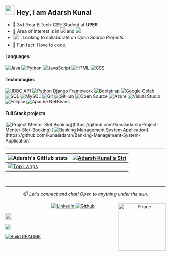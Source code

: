 <h2><img src="https://emojis.slackmojis.com/emojis/images/1531849430/4246/blob-sunglasses.gif?1531849430" width="30"/> Hey, I am Adarsh Kunal</h2>


- 🏢 3rd-Year B.Tech-CSE Student at **UPES**
- 🔭 Area of interest is in <img src="https://img.shields.io/badge/Machine Learning-success"> and <img src="https://img.shields.io/badge/Software Development-blue">
- <img align ='center' width ='27' src='https://media.giphy.com/media/LnQjpWaON8nhr21vNW/giphy.gif'> Looking to collaborate on *Open Source Projects*.
- 👯 Fun fact: I love to code.


<!--
<h3>⚡Things I code with</h3>
<p>
<img alt="JAVA" src="https://img.shields.io/badge/Java-00599C?style=flat-square&logo=openjdk&logoColor=white"><a>
<img alt="Python" src="https://img.shields.io/badge/Python-FFD43B?style=flat-square&logo=python&logoColor=darkgreen"></a>
<img alt="Jupyter" src="https://img.shields.io/badge/Jupyter-F37626.svg?&style=flat-square&logo=Jupyter&logoColor=white"></a>
<img alt="NumPy" src="https://img.shields.io/badge/Numpy-777BB4?style=flat-square&logo=numpy&logoColor=white"></a>
<img alt="Pandas" src="https://img.shields.io/badge/Pandas-2C2D72?style=flat-square&logo=pandas&logoColor=white"></a>
<img alt="ScikitLearn" src="https://img.shields.io/badge/scikit_learn-F7931E?style=flat-square&logo=scikit-learn&logoColor=white"></a>
<img alt="SciPy" src="https://img.shields.io/badge/SciPy-%230C55A5?style=flat-square&logo=scipy&logoColor=white"></a>
<img alt="TensorFlow" src="https://img.shields.io/badge/TensorFlow-FF6F00?style=flat-square&logo=TensorFlow&logoColor=white"></a>    
<img alt="MATLAB" src="https://img.shields.io/badge/-MATLAB-fb4f14?style=flat-square&logo=Mathworks&logoColor=white"></a>
<img alt="R" src="https://img.shields.io/badge/-R-276DC3?style=flat-square&logo=R&logoColor=white"></a>
  <img alt="git" src="https://img.shields.io/badge/-Git-F05032?style=flat-square&logo=git&logoColor=white"><a>
  <img alt="github actions" src="https://img.shields.io/badge/-Github_Actions-2088FF?style=flat-square&logo=github-actions&logoColor=white"><a>
<img alt="Django" src="https://img.shields.io/badge/-Django-13aa52?style=flat-square&logo=Django&logoColor=white"><a>
  <img alt="SQL" src="https://img.shields.io/badge/-SQL-CB3837?style=flat-square&logo=SQL&logoColor=white"><a>
  <img alt="html5" src="https://img.shields.io/badge/-HTML5-E34F26?style=flat-square&logo=html5&logoColor=white"><a>
   <img alt="CSS" src="https://img.shields.io/badge/-CSS-FF6F00?style=flat-square&logo=CSS&logoColor=white"><a>
  <img alt="JavaScript" src="https://img.shields.io/badge/-JavaScript-43853d?style=flat-square&logo=JavaScript&logoColor=white"><a>
</p> 
-->
#### Languages

![Java](https://img.shields.io/badge/Java-fff?&logo=openjdk&logoColor=ddc508)
![Python](https://img.shields.io/badge/-Python-fff?&logo=python&logoColor=blue)
![JavaScript](https://img.shields.io/badge/-JavaScript-fff?&logo=JavaScript&logoColor=ddc508)
![HTML](https://img.shields.io/badge/-HTML-fff?&logo=HTML5)
![CSS](https://img.shields.io/badge/-CSS-fff?&logo=CSS3&logoColor=blue)


#### Technologies
![JDBC API](https://img.shields.io/badge/-JDBC_API-fff?style=flat&logo=JDBC%API&logoColor=0078D7)
![Python Django Framework](https://img.shields.io/badge/-Python_Django_Framework-fff?style=flat&logo=Django&logoColor=0078D7)
![Bootstrap](https://img.shields.io/badge/-Bootstrap-fff?style=flat&logo=bootstrap&logoColor=563D7C)
![Google Colab](https://img.shields.io/badge/-GoogleColab-fff?style=flat&logo=GoogleColab&logoColor=black)
![SQL](https://img.shields.io/badge/-SQL%20Server-fff?style=flat&logo=Microsoft-SQL-Server&logoColor=blue)
![MySQL](https://img.shields.io/badge/-MySQL-fff?style=flat&logo=mysql)
![Git](https://img.shields.io/badge/-Git-fff?style=flat&logo=git)
![GitHub](https://img.shields.io/badge/-GitHub-fff?style=flat&logo=GitHub&logoColor=blue)
![Open Source](https://img.shields.io/badge/-Open%20Source-fff?style=flat&logo=open-source-Initiative)
![Azure](https://img.shields.io/badge/-Azure-fff?&logo=Microsoft-Azure&logoColor=blue)
![Visual Studio](https://img.shields.io/badge/-VisualStudio-fff?style=flat&logo=VisualStudio&logoColor=blue)
![Eclipse](https://img.shields.io/badge/-Eclipse-fff?style=flat&logo=Eclipse&logoColor=blue)
![Apache NetBeans](https://img.shields.io/badge/-ApacheNetBeans-fff?style=flat&logo=ApacheNetBeansIDE&logoColor=blue)

#### Full Stack projects

[![Project Mentor Slot Booking](https://img.shields.io/badge/-📲%20Project%20Mentor%20Slot%20Booking-fff?)](https://github.com/kunaladarsh/Project-Mentor-Slot-Booking)
[![Banking Management System Application](https://img.shields.io/badge/-👨‍💻%20Banking%20Management%20System%20Application-fff?)](https://github.com/kunaladarsh/Banking-Management-System-Application)


---
| ![Adarsh's GitHub stats](https://github-readme-stats.vercel.app/api?username=kunaladarsh&show_icons=true&theme=radical) | [![Adarsh Kunal's Stri](https://streak-stats.demolab.com?user=kunaladarsh&theme=dark&border_radius=7&mode=weekly)](https://git.io/streak-stats) |
| ------------------------------------------------------------ | ------------------------------------------------------------ |
| [![Top Langs](https://github-readme-stats.vercel.app/api/top-langs/?username=kunaladarsh&layout=compact&&show_icons=true&theme=radical)](https://github.com/kunaladarsh/github-readme-stats) |                                                              |




<!-- /// This code be not used ///
[![Adarsh Kunal's github activity graph](https://github-readme-activity-graph.cyclic.app/graph?username=kunaladarsh&bg_color=121212&color=d01bc4&line=9e4c98&point=dd13a7&area=true&hide_border=true)](https://github.com/kunaladarsh/github-readme-activity-graph)
 Github Activities 
## 📈 Github Stats
 <h3>🔥 Streak Stats</h3>
 <a href="https://github.com/kunaladarsh/github-readme-streak-stats">
  <p><img src="https://streak-stats.demolab.com?user=AdarshKunal&theme=monokai-metallian&hide_border=true&mode=weekly&fire=DD2727"></p>
</a>
 <h3>💻 GitHub Profile Stats</h3>
 <a href="https://github.com/kunaladarsh/github-readme-stats">
  <img alt="Github Stats" src="https://denvercoder1-github-readme-stats.vercel.app/api/?username=kunaladarsh&show_icons=true&include_all_commits=true&count_private=true&theme=react&hide_border=true&bg_color=1F222E&title_color=F85D7F&icon_color=F8D866" height="192px">
</a>
<a href="https://github.com/kunaladarsh/github-readme-stats">
 <img alt="AdarshKunal's Top Languages" src="https://github-readme-stats.vercel.app/api/top-langs/?username=kunaladarsh&langs_count=8&layout=compact&theme=react&hide_border=true&bg_color=1F222E&title_color=F85D7F&icon_color=F8D866&hide=Jupyter%20Notebook" height="192px">
</a>
<a href="https://github.com/kunaladarsh/github-readme-activity-graph">
 <img alt="Activity Graph" src="https://github-readme-activity-graph.cyclic.app/graph/?username=kunaladarsh&bg_color=1F222E&color=F8D866&line=F85D7F&point=FFFFFF&hide_border=true">
</a>

-->




</p><br>
<!--Connect Section-->
<hr>
<p align="center">
<i>📫 Let's connect and chat! Open to anything under the sun.</i><br>
<p align="center">
	&nbsp;&nbsp;&nbsp;&nbsp;&nbsp;&nbsp;&nbsp;&nbsp;&nbsp;&nbsp;&nbsp;&nbsp;&nbsp;&nbsp;&nbsp;&nbsp;&nbsp;&nbsp;
	<a href="https://linkedin.com/in/adarsh-kunal-27a6021b9">
		<img alt="LinkedIn" src="https://img.shields.io/badge/linkedin-%230077B5.svg?&style=for-the-badge&logo=linkedin&logoColor=white"/>
	</a>
  <a href="https://github.com/kunaladarsh" target="_blank"><img alt="Github" src="https://img.shields.io/badge/GitHub-%2312100E.svg?&style=for-the-badge&logo=Github&logoColor=white" /></a>

<img align="right" src="https://res.cloudinary.com/murshidazher/image/upload/w_auto,dpr_1.0,c_scale,f_webp,fl_awebp.progressive.progressive:semi,f_webp,fl_awebp,q_100/readme-peace.png" height="150" title="Peace" />
</p>

<!-- Profile Views -->
<p align="left"><img src="https://komarev.com/ghpvc/?username=kunaladarsh&label=Profile%20views&color=0e75b6&style=flat" alt="kunaladarsh" height=21px/></p>
<p href="https://github.com/kunaladarsh" alt="Activity"><img src="https://img.shields.io/github/commit-activity/m/kunaladarsh/kunaladarsh"/></p> 
<a href="https://github.com/kunaladarsh/kunaladarsh/actions"><img alt="Build README" src="https://github.com/milaan9/milaan9/workflows/Build%20README/badge.svg"></a>


